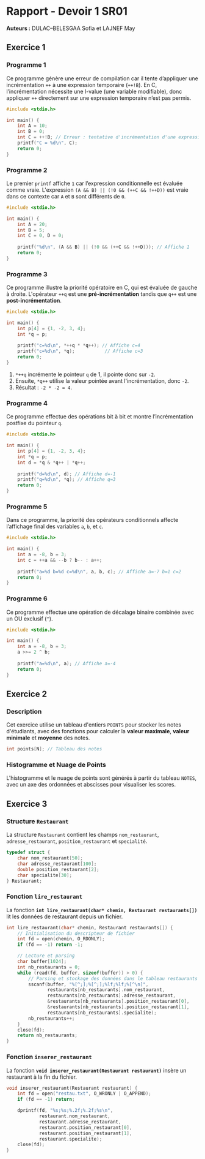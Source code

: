 

# Rapport - Devoir 1 SR01

**Auteurs :** DULAC–BELESGAA Sofia et LAJNEF May 

## Exercice 1

### Programme 1
Ce programme génère une erreur de compilation car il tente d’appliquer une incrémentation `++` à une expression temporaire (`++!B`). En C, l’incrémentation nécessite une l-value (une variable modifiable), donc appliquer `++` directement sur une expression temporaire n’est pas permis.

```c
#include <stdio.h>

int main() {
    int A = 10;
    int B = 0;
    int C = ++!B; // Erreur : tentative d'incrémentation d'une expression temporaire
    printf("C = %d\n", C);
    return 0;
}
```

### Programme 2
Le premier `printf` affiche `1` car l’expression conditionnelle est évaluée comme vraie. L'expression `(A && B) || (!0 && (++C && !++D))` est vraie dans ce contexte car `A` et `B` sont différents de `0`.

```c
#include <stdio.h>

int main() {
    int A = 20;
    int B = 5;
    int C = 0, D = 0;
    
    printf("%d\n", (A && B) || (!0 && (++C && !++D))); // Affiche 1
    return 0;
}
```

### Programme 3
Ce programme illustre la priorité opératoire en C, qui est évaluée de gauche à droite. L'opérateur `++q` est une **pré-incrémentation** tandis que `q++` est une **post-incrémentation**.

```c
#include <stdio.h>

int main() {
    int p[4] = {1, -2, 3, 4};
    int *q = p;
    
    printf("c=%d\n", *++q * *q++); // Affiche c=4
    printf("c=%d\n", *q);           // Affiche c=3
    return 0;
}
```

1. `*++q` incrémente le pointeur `q` de 1, il pointe donc sur `-2`.
2. Ensuite, `*q++` utilise la valeur pointée avant l'incrémentation, donc `-2`.
3. Résultat : `-2 * -2 = 4`.

### Programme 4
Ce programme effectue des opérations bit à bit et montre l’incrémentation postfixe du pointeur `q`.

```c
#include <stdio.h>

int main() {
    int p[4] = {1, -2, 3, 4};
    int *q = p;
    int d = *q & *q++ | *q++;
    
    printf("d=%d\n", d); // Affiche d=-1
    printf("q=%d\n", *q); // Affiche q=3
    return 0;
}
```

### Programme 5
Dans ce programme, la priorité des opérateurs conditionnels affecte l’affichage final des variables `a`, `b`, et `c`.

```c
#include <stdio.h>

int main() {
    int a = -8, b = 3;
    int c = ++a && --b ? b-- : a++;
    
    printf("a=%d b=%d c=%d\n", a, b, c); // Affiche a=-7 b=1 c=2
    return 0;
}
```

### Programme 6
Ce programme effectue une opération de décalage binaire combinée avec un OU exclusif (`^`).

```c
#include <stdio.h>

int main() {
    int a = -8, b = 3;
    a >>= 2 ^ b;
    
    printf("a=%d\n", a); // Affiche a=-4
    return 0;
}
```

## Exercice 2

### Description
Cet exercice utilise un tableau d'entiers `POINTS` pour stocker les notes d'étudiants, avec des fonctions pour calculer la **valeur maximale**, **valeur minimale** et **moyenne** des notes.

```c
int points[N]; // Tableau des notes
```

### Histogramme et Nuage de Points
L'histogramme et le nuage de points sont générés à partir du tableau `NOTES`, avec un axe des ordonnées et abscisses pour visualiser les scores.

## Exercice 3

### Structure `Restaurant`
La structure `Restaurant` contient les champs `nom_restaurant`, `adresse_restaurant`, `position_restaurant` et `specialité`.

```c
typedef struct {
    char nom_restaurant[50];
    char adresse_restaurant[100];
    double position_restaurant[2];
    char specialite[30];
} Restaurant;
```

### **Fonction `lire_restaurant`**
La fonction **`int lire_restaurant(char* chemin, Restaurant restaurants[])`** lit les données de restaurant depuis un fichier.

```c
int lire_restaurant(char* chemin, Restaurant restaurants[]) {
    // Initialisation du descripteur de fichier
    int fd = open(chemin, O_RDONLY);
    if (fd == -1) return -1;

    // Lecture et parsing
    char buffer[1024];
    int nb_restaurants = 0;
    while (read(fd, buffer, sizeof(buffer)) > 0) {
        // Parsing et stockage des données dans le tableau restaurants
        sscanf(buffer, "%[^;];%[^;];%lf;%lf;%[^\n]",
               restaurants[nb_restaurants].nom_restaurant,
               restaurants[nb_restaurants].adresse_restaurant,
               &restaurants[nb_restaurants].position_restaurant[0],
               &restaurants[nb_restaurants].position_restaurant[1],
               restaurants[nb_restaurants].specialite);
        nb_restaurants++;
    }
    close(fd);
    return nb_restaurants;
}
```

### **Fonction `inserer_restaurant`**
La fonction **`void inserer_restaurant(Restaurant restaurant)`** insère un restaurant à la fin du fichier.

```c
void inserer_restaurant(Restaurant restaurant) {
    int fd = open("restau.txt", O_WRONLY | O_APPEND);
    if (fd == -1) return;

    dprintf(fd, "%s;%s;%.2f;%.2f;%s\n",
            restaurant.nom_restaurant,
            restaurant.adresse_restaurant,
            restaurant.position_restaurant[0],
            restaurant.position_restaurant[1],
            restaurant.specialite);
    close(fd);
}
```
